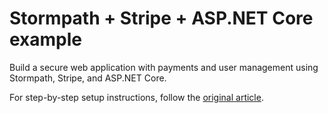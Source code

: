 # Stormpath + Stripe + ASP.NET Core example

Build a secure web application with payments and user management using Stormpath, Stripe, and ASP.NET Core.

For step-by-step setup instructions, follow the [original article](https://stormpath.com/blog/stripe-stormpath-dotnet-core).
